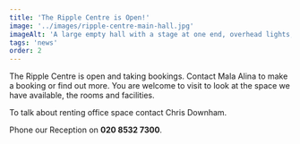 ```yaml
---
title: 'The Ripple Centre is Open!' 
image: '../images/ripple-centre-main-hall.jpg'
imageAlt: 'A large empty hall with a stage at one end, overhead lights, a wooden floor and doors along the side.'
tags: 'news'
order: 2
---
```


The Ripple Centre is open and taking bookings. Contact Mala Alina to make a booking or find out more. You are welcome to visit to look at the space we have available, the rooms and facilities.

To talk about renting office space contact Chris Downham.

Phone our Reception on **020 8532 7300**.
